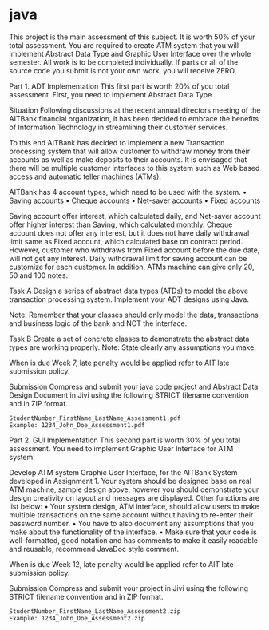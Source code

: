 # java
This project is the main assessment of this subject. It is worth 50% of your total assessment. You are required to create ATM system that you will implement Abstract Data Type and Graphic User Interface over the whole semester. All work is to be completed individually. If parts or all of the source code you submit is not your own work, you will receive ZERO.

Part 1. ADT Implementation
This first part is worth 20% of you total assessment. First, you need to implement Abstract Data Type.

Situation
Following discussions at the recent annual directors meeting of the AITBank financial organization, it has been decided to embrace the benefits of Information Technology in streamlining their customer services.

To this end AITBank has decided to implement a new Transaction processing system that will allow customer to withdraw money from their accounts as well as make deposits to their accounts. It is envisaged that there will be multiple customer interfaces to this system such as Web based access and automatic teller machines (ATMs).

AITBank has 4 account types, which need to be used with the system.
	•	Saving accounts
	•	Cheque accounts
	•	Net-saver accounts
	•	Fixed accounts

Saving account offer interest, which calculated daily, and Net-saver account offer higher interest than Saving, which calculated monthly. Cheque account does not offer any interest, but it does not have daily withdrawal limit same as Fixed account, which calculated base on contract period. However, customer who withdraws from Fixed account before the due date, will not get any interest. Daily withdrawal limit for saving account can be customize for each customer. In addition, ATMs machine can give only 20, 50 and 100 notes.

Task A
Design a series of abstract data types (ATDs) to model the above transaction processing system. Implement your ADT designs using Java.

Note: Remember that your classes should only model the data, transactions and business logic of the bank and NOT the interface.

Task B
Create a set of concrete classes to demonstrate the abstract data types are working properly. Note: State clearly any assumptions you make.


When is due
	Week 7, late penalty would be applied refer to AIT late submission policy.

Submission
	Compress and submit your java code project and Abstract Data Design Document in Jivi using the following STRICT filename convention and in ZIP format. 

	StudentNumber_FirstName_LastName_Assessment1.pdf
	Example: 1234_John_Doe_Assessment1.pdf


Part 2. GUI Implementation
This second part is worth 30% of you total assessment. You need to implement Graphic User Interface for ATM system.


Develop ATM system Graphic User Interface, for the AITBank System developed in Assignment 1. Your system should be designed base on real ATM machine, sample design above, however you should demonstrate your design creativity on layout and messages are displayed. Other functions are list below:
	•	Your system design, ATM interface, should allow users to make multiple transactions on the same account without having to re-enter their password number.
	•	You have to also document any assumptions that you make about the functionality of the interface.
	•	Make sure that your code is well-formatted, good notation and has comments to make it easily readable and reusable, recommend JavaDoc style comment.


When is due
	Week 12, late penalty would be applied refer to AIT late submission policy.

Submission
	Compress and submit your project in Jivi using the following STRICT filename convention and in ZIP format. 

	StudentNumber_FirstName_LastName_Assessment2.zip
	Example: 1234_John_Doe_Assessment2.zip

